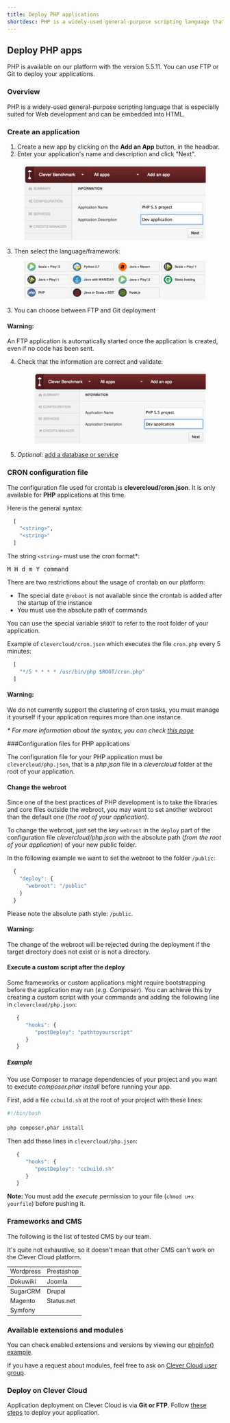 ```yaml
---
title: Deploy PHP applications
shortdesc: PHP is a widely-used general-purpose scripting language that is especially suited for Web development and can be embedded into HTML.
---
```


## Deploy PHP apps

PHP is available on our platform with the version 5.5.11. You can use FTP or Git to deploy your applications.

### Overview

PHP is a widely-used general-purpose scripting language that is especially suited for Web development and can be embedded into HTML.

### Create an application

1. Create a new app by clicking on the **Add an App** button, in the headbar. 
2. Enter your application's name and description and click "Next".
<figure class="cc-content-img">
  <img src="/assets/images/screens/php5.5/php5.5_create.png"/>
</figure>
3. Then select the language/framework:  <figure class="cc-content-img"><img src="/assets/images/javawarapp.png"></figure>
3. You can choose between FTP and Git deployment
<div class="alert alert-hot-problems">
  <h4>Warning:</h4>
  <p>An FTP application is automatically started once the application is created, even if no code has been sent.</p>
</div>

4. Check that the information are correct and validate: <figure class="cc-content-img"><img src="/assets/images/screens/php5.5/php5.5_create.png"/></figure>
5. *Optional*: <a href="/databases-and-services/add-service/">add a database or service</a>

### CRON configuration file

The configuration file used for crontab is **clevercloud/cron.json**. It
is only available for <strong>PHP</strong> applications at this time.

Here is the general syntax:

```haskell
  [
    "<string>",
    "<string>"
  ]
```

The string `<string>` must use the cron format\*:
<pre>M H d m Y command</pre>

There are two restrictions about the usage of crontab on our platform:

* The special date `@reboot` is not available since the crontab is added after the startup of the instance
* You must use the absolute path of commands

You can use the special variable `$ROOT` to refer to the root folder of your application.

Example of `clevercloud/cron.json` which executes the file `cron.php` every 5 minutes:

```haskell
  [
    "*/5 * * * * /usr/bin/php $ROOT/cron.php"
  ]
```

<div class="alert alert-hot-problems">
<h4>Warning:</h4>
  <p>We do not currently support the clustering of cron tasks, you must manage it yourself if your application requires more than one instance.</p>
</div>


_* For more information about the syntax, you can check <a href="http://en.wikipedia.org/wiki/Cron">this page</a>_


###Configuration files for PHP applications

The configuration file for your PHP application must be
`clevercloud/php.json`, that is a *php.json* file in a *clevercloud*
folder at the root of your application.

#### Change the webroot

Since one of the best practices of PHP development is to take the libraries and core files outside the webroot, you may want to set another webroot than the default one (*the root of your application*).

To change the webroot, just set the key `webroot` in the `deploy` part
of the configuration file *clevercloud/php.json* with the absolute path (*from the root of your application*) of your new public folder.

In the following example we want to set the webroot to the folder `/public`:

```javascript
  {
    "deploy": {
      "webroot": "/public"
    }
  }
```

Please note the absolute path style: `/public`.

<div class="alert alert-hot-problems">
<h4>Warning:</h4>
 <p>The change of the webroot will be rejected during the deployment if the target directory does not exist or is not a directory.</p>
</div>

#### Execute a custom script after the deploy

Some frameworks or custom applications might require bootstrapping before the application may run (_e.g. Composer_).
You can achieve this by creating a custom script with your commands and adding the following line in `clevercloud/php.json`:

```javascript
   {
      "hooks": {
         "postDeploy": "pathtoyourscript"
      }
   }
```

##### Example

You use Composer to manage dependencies of your project and you want to execute _composer.phar install_ before running your app.

First, add a file `ccbuild.sh` at the root of your project with these lines:

```bash
#!/bin/bash

php composer.phar install
```

Then add these lines in `clevercloud/php.json`:

```javascript
   {
      "hooks": {
         "postDeploy": "ccbuild.sh"
      }
   }
```

<strong>Note: </strong>You must add the _execute_ permission to your file (`chmod u+x yourfile`) before pushing it.



### Frameworks and CMS

The following is the list of tested CMS by our team.

It's quite not exhaustive, so it doesn't mean that other CMS can't work on the Clever Cloud platform.  

<div class="">
<table class="table table-bordered">
  <tbody>
    <tr>
      <td>Wordpress</td>
      <td>Prestashop</td>
    </tr>
  </tbody>
  <tbody>
    <tr>
      <td>Dokuwiki</td>
      <td>Joomla</td>
    </tr>
  </tbody>
  <tbody>
    <tr>
      <td>SugarCRM</td>
      <td>Drupal</td>
    </tr>
    <tr>
      <td>Magento</td>
      <td>Status.net</td>
  </tr>
    <tr>
      <td>Symfony</td>
      <td> </td>
  </tr>
  </tbody>
</table>
</div>

### Available extensions and modules

You can check enabled extensions and versions by viewing our <a href="http://phpinfo.cleverapps.io" target="_blank">phpinfo() example</a>.

If you have a request about modules, feel free to ask on <a href="https://groups.google.com/forum/?fromgroups#!forum/clever-cloud-users" target="_blank">Clever Cloud user group</a>.


### Deploy on Clever Cloud

Application deployment on Clever Cloud is via **Git or FTP**. Follow [these steps](/clever-cloud-overview/add-application/) to deploy your application.
